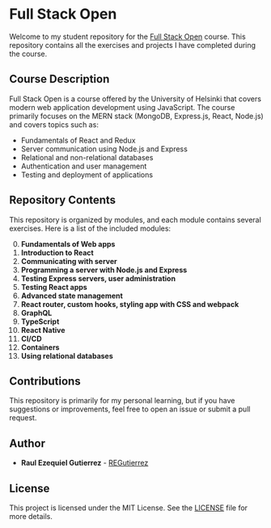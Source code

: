 # Full Stack Open

Welcome to my student repository for the [Full Stack Open](https://fullstackopen.com/) course. This repository contains all the exercises and projects I have completed during the course.

## Course Description

Full Stack Open is a course offered by the University of Helsinki that covers modern web application development using JavaScript. The course primarily focuses on the MERN stack (MongoDB, Express.js, React, Node.js) and covers topics such as:

- Fundamentals of React and Redux
- Server communication using Node.js and Express
- Relational and non-relational databases
- Authentication and user management
- Testing and deployment of applications


## Repository Contents

This repository is organized by modules, and each module contains several exercises. Here is a list of the included modules:

0. **Fundamentals of Web apps**
1. **Introduction to React**
2. **Communicating with server**
3. **Programming a server with Node.js and Express**
4. **Testing Express servers, user administration**
5. **Testing React apps**
6. **Advanced state management**
7. **React router, custom hooks, styling app with CSS and webpack**
8. **GraphQL**
9. **TypeScript**
10. **React Native**
11. **CI/CD**
12. **Containers**
13. **Using relational databases**

## Contributions

This repository is primarily for my personal learning, but if you have suggestions or improvements, feel free to open an issue or submit a pull request.

## Author

- **Raul Ezequiel Gutierrez** - [REGutierrez](https://github.com/REGutierrez91)

## License

This project is licensed under the MIT License. See the [LICENSE](LICENSE) file for more details.
